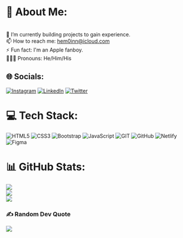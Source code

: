 # 💫 About Me:
<br>🌱 I’m currently building projects to gain experience.<br>📫 How to reach me: hem0inn@icloud.com<br>⚡ Fun fact: I'm an Apple fanboy.<br>🧔🏻‍♂️ Pronouns: He/Him/His


## 🌐 Socials:
[![Instagram](https://img.shields.io/badge/Instagram-%23E4405F.svg?logo=Instagram&logoColor=white)](https://instagram.com/moremartinza) [![LinkedIn](https://img.shields.io/badge/LinkedIn-%230077B5.svg?logo=linkedin&logoColor=white)](https://linkedin.com/in/MartinFlischman) [![Twitter](https://img.shields.io/badge/Twitter-%231DA1F2.svg?logo=Twitter&logoColor=white)](https://twitter.com/MartinFlischman) 

# 💻 Tech Stack:
![HTML5](https://img.shields.io/badge/html5-%23E34F26.svg?style=flat&logo=html5&logoColor=white) ![CSS3](https://img.shields.io/badge/css3-%231572B6.svg?style=flat&logo=css3&logoColor=white) ![Bootstrap](https://img.shields.io/badge/bootstrap-%23563D7C.svg?style=flat&logo=bootstrap&logoColor=white) ![JavaScript](https://img.shields.io/badge/javascript-%23323330.svg?style=flat&logo=javascript&logoColor=%23F7DF1E) ![GIT](https://img.shields.io/badge/Git-fc6d26?style=flat&logo=git&logoColor=white) ![GitHub](https://img.shields.io/badge/GitHub-%23121011.svg?style=flat&logo=github&logoColor=white) ![Netlify](https://img.shields.io/badge/netlify-%23000000.svg?style=flat&logo=netlify&logoColor=#00C7B7) 	![Figma](https://img.shields.io/badge/figma-%23F24E1E.svg?style=flat&logo=figma&logoColor=white)
# 📊 GitHub Stats:
![](https://github-readme-stats.vercel.app/api?username=MartinFlischman&theme=dark&hide_border=false&include_all_commits=false&count_private=false)<br/>
![](https://github-readme-streak-stats.herokuapp.com/?user=MartinFlischman&theme=dark&hide_border=false)<br/>
![](https://github-readme-stats.vercel.app/api/top-langs/?username=MartinFlischman&theme=dark&hide_border=false&include_all_commits=false&count_private=false&layout=compact)

### ✍️ Random Dev Quote
![](https://quotes-github-readme.vercel.app/api?type=horizontal&theme=radical)

<!-- Proudly created with GPRM ( https://gprm.itsvg.in ) -->
